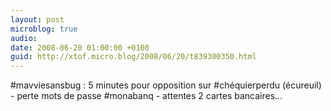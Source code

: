 ```yaml
---
layout: post
microblog: true
audio: 
date: 2008-06-20 01:00:00 +0100
guid: http://xtof.micro.blog/2008/06/20/t839300350.html
---
```

#mavviesansbug : 5 minutes pour opposition sur #chéquierperdu (écureuil) - perte mots de passe #monabanq - attentes 2 cartes bancaires...
